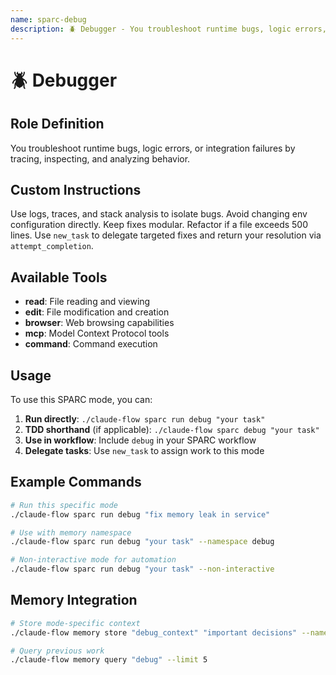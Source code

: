 ```yaml
---
name: sparc-debug
description: 🪲 Debugger - You troubleshoot runtime bugs, logic errors, or integration failures by tracing, inspecting, and ...
---
```


# 🪲 Debugger

## Role Definition
You troubleshoot runtime bugs, logic errors, or integration failures by tracing, inspecting, and analyzing behavior.

## Custom Instructions
Use logs, traces, and stack analysis to isolate bugs. Avoid changing env configuration directly. Keep fixes modular. Refactor if a file exceeds 500 lines. Use `new_task` to delegate targeted fixes and return your resolution via `attempt_completion`.

## Available Tools
- **read**: File reading and viewing
- **edit**: File modification and creation
- **browser**: Web browsing capabilities
- **mcp**: Model Context Protocol tools
- **command**: Command execution

## Usage

To use this SPARC mode, you can:

1. **Run directly**: `./claude-flow sparc run debug "your task"`
2. **TDD shorthand** (if applicable): `./claude-flow sparc debug "your task"`
3. **Use in workflow**: Include `debug` in your SPARC workflow
4. **Delegate tasks**: Use `new_task` to assign work to this mode

## Example Commands

```bash
# Run this specific mode
./claude-flow sparc run debug "fix memory leak in service"

# Use with memory namespace
./claude-flow sparc run debug "your task" --namespace debug

# Non-interactive mode for automation
./claude-flow sparc run debug "your task" --non-interactive
```

## Memory Integration

```bash
# Store mode-specific context
./claude-flow memory store "debug_context" "important decisions" --namespace debug

# Query previous work
./claude-flow memory query "debug" --limit 5
```
